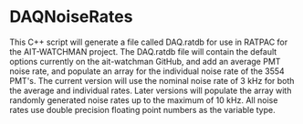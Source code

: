 # DAQNoiseRates
This C++ script will generate a file called DAQ.ratdb for use in RATPAC for the AIT-WATCHMAN project. The DAQ.ratdb file will contain the default options currently on the ait-watchman GitHub, and add an average PMT noise rate, and populate an array for the individual noise rate of the 3554 PMT's. The current version will use the nominal noise rate of 3 kHz for both the average and individual rates. Later versions will populate the array with randomly generated noise rates up to the maximum of 10 kHz. All noise rates use double precision floating point numbers as the variable type.
